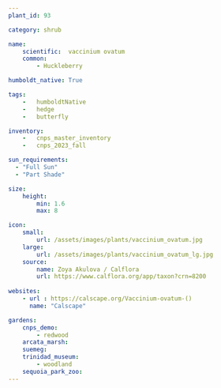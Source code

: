 ```yaml
---
plant_id: 93

category: shrub

name: 
    scientific:  vaccinium ovatum 
    common:  
        - Huckleberry

humboldt_native: True

tags: 
    -   humboldtNative
    -   hedge
    -   butterfly 

inventory: 
    -   cnps_master_inventory
    -   cnps_2023_fall

sun_requirements:
  - "Full Sun"
  - "Part Shade"

size:
    height: 
        min: 1.6
        max: 8

icon: 
    small: 
        url: /assets/images/plants/vaccinium_ovatum.jpg
    large: 
        url: /assets/images/plants/vaccinium_ovatum_lg.jpg
    source: 
        name: Zoya Akulova / Calflora
        url: https://www.calflora.org/app/taxon?crn=8200 
 
websites:
    - url : https://calscape.org/Vaccinium-ovatum-() 
      name: "Calscape"

gardens:
    cnps_demo:
        - redwood
    arcata_marsh:
    suemeg:
    trinidad_museum:
        - woodland
    sequoia_park_zoo: 
---
```

